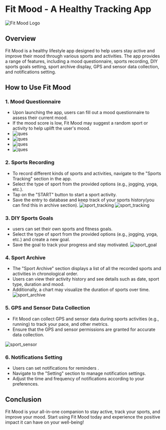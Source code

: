 # Fit Mood - A Healthy Tracking App

![Fit Mood Logo](demo/imgs/logo.png)

## Overview

Fit Mood is a healthy lifestyle app designed to help users stay active and improve their mood through various sports and activities. The app provides a range of features, including a mood questionnaire, sports recording, DIY sports goals setting, sport archive display, GPS and sensor data collection, and notifications setting.

## How to Use Fit Mood

### 1. Mood Questionnaire

- Upon launching the app, users can fill out a mood questionnaire to assess their current mood.
- If the mood score is low, Fit Mood may suggest a random sport or activity to help uplift the user's mood.
- ![ques](demo/imgs/ques1.png)
- ![ques](demo/imgs/ques2.png)
- ![ques](demo/imgs/ques3.png)
- ![ques](demo/imgs/ques4.png)

### 2. Sports Recording

- To record different kinds of sports and activities, navigate to the "Sports Tracking" section in the app.
- Select the type of sport from the provided options (e.g., jogging, yoga, etc.).
- Tap on the "START" button to start a sport activity.
- Save the entry to database and keep track of your sports history(you can find this in archive section).
  ![sport_tracking](demo/imgs/tracking1.png)
  ![sport_tracking](demo/imgs/tracking2.png)

### 3. DIY Sports Goals

- users can set their own sports and fitness goals.
- Select the type of sport from the provided options (e.g., jogging, yoga, etc.) and create a new goal.
- Save the goal to track your progress and stay motivated.
![sport_goal](demo/imgs/goal1.png)

### 4. Sport Archive

- The "Sport Archive" section displays a list of all the recorded sports and activities in chronological order.
- Users can view their activity history and see details such as date, sport type, duration and mood.
- Additionally, a chart may visualize the duration of sports over time.
  ![sport_archive](demo/imgs/archive.png)

### 5. GPS and Sensor Data Collection

- Fit Mood can collect GPS and sensor data during sports activities (e.g., running) to track your pace, and other metrics.
- Ensure that the GPS and sensor permissions are granted for accurate data collection.

![sport_sensor](demo/imgs/sensor.png)

### 6. Notifications Setting

- Users can set notifications for reminders .
- Navigate to the "Setting" section to manage notification settings.
- Adjust the time and frequency of notifications according to your preferences.


## Conclusion

Fit Mood is your all-in-one companion to stay active, track your sports, and improve your mood. Start using Fit Mood today and experience the positive impact it can have on your well-being!